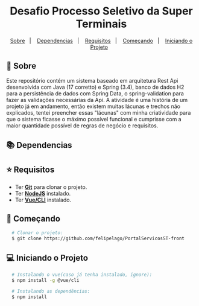 <h1 align="center">
Desafio Processo Seletivo da Super Terminais
</h1>


<p align="center">
  <a href="#page_with_curl-sobre">Sobre</a>&nbsp;&nbsp;&nbsp;|&nbsp;&nbsp;&nbsp;
  <a href="#books-dependencias">Dependencias</a>&nbsp;&nbsp;&nbsp;|&nbsp;&nbsp;&nbsp;
  <a href="#star-requisitos">Requisitos</a>&nbsp;&nbsp;&nbsp;|&nbsp;&nbsp;&nbsp;  
  <a href="#rocket-começando">Começando</a>&nbsp;&nbsp;&nbsp;|&nbsp;&nbsp;&nbsp;
  <a href="#computer-iniciando-o-projeto">Iniciando o Projeto</a>&nbsp;&nbsp;&nbsp;
</p>

## :page_with_curl: Sobre
Este repositório contém um sistema baseado em arquitetura Rest Api desenvolvida com Java (17 corretto) e Spring (3.4), banco de dados H2 para a persistência de dados com Spring Data, o spring-validation para fazer as validações necessárias da Api. A atividade é uma história de um projeto já em andamento, então existem muitas lácunas e trechos não explicados, tentei preencher essas "lácunas" com minha criatividade para que o sistema ficasse o máximo possível funcional e cumprisse com a maior quantidade possível de regras de negócio e requisitos.

## :books: **Dependencias**


## :star: Requisitos
- Ter [**Git**](https://git-scm.com/) para clonar o projeto.
- Ter [**NodeJS**](https://nodejs.org/pt) instalado.
- Ter [**Vue/CLI**]() instalado.


## :rocket: Começando
``` bash
  # Clonar o projeto:
  $ git clone https://github.com/felipelago/PortalServicosST-front

```

## :computer: Iniciando o Projeto
```bash
  # Instalando o vue(caso já tenha instalado, ignore):
  $ npm install -g @vue/cli
```
```bash
  # Instalando as dependências:
  $ npm install
```
